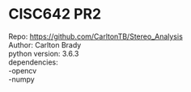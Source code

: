 # CISC642 PR2
Repo: https://github.com/CarltonTB/Stereo_Analysis  
Author: Carlton Brady  
python version: 3.6.3  
dependencies:  
-opencv  
-numpy  

